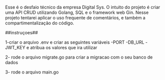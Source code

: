 Esse é o desfaio técnico da empresa Digital Sys. 
O intuito do projeto é criar uma API CRUD utilizando Golang, SQL e o framework web Gin. Nesse projeto tentarei aplicar o uso frequente de comentários, e também a compartimentalização do código. 

##instruçoes##

1-criar o arquivo .env e criar as seguintes variáveis
-PORT
-DB_URL
-JWT_KEY
e atribua os valores que ira utilizar

2- rode o arquivo migrate.go para criar a migracao com o seu banco de dados

3- rode o arquivo main.go
